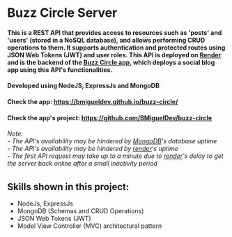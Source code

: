 # Buzz Circle Server

####  This is a REST API that provides access to resources such as 'posts' and 'users' (stored in a NoSQL database), and allows performing CRUD operations to them. It supports authentication and protected routes using JSON Web Tokens (JWT) and user roles. This API is deployed on [Render](https://render.com/) and is the backend of the [Buzz Circle app](https://github.com/BMiguelDev/buzz-circle), which deploys a social blog app using this API's functionalities.

#### Developed using NodeJS, ExpressJs and MongoDB

<!-- #### Check the API: https://buzz-circle-server.onrender.com/ -->

#### Check the app: https://bmigueldev.github.io/buzz-circle/

#### Check the app's project: https://github.com/BMiguelDev/buzz-circle

###### Note: <br /> - The API's availability may be hindered by [MongoDB](https://www.mongodb.com/)'s database uptime <br /> - The API's availability may be hindered by [render](https://render.com/)'s uptime <br /> - The first API request may take up to a minute due to [render](https://render.com/)'s delay to get the server back online after a small inactivity period

## Skills shown in this project:
- NodeJs, ExpressJs
- MongoDB (Schemas and CRUD Operations)
- JSON Web Tokens (JWT)
- Model View Controller (MVC) architectural pattern 
